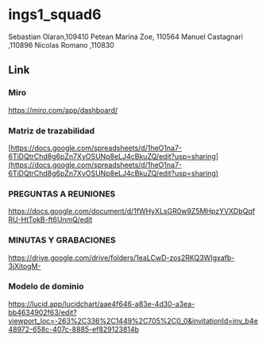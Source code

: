 # ings1_squad6

Sebastian Olaran,109410
Petean Marina Zoe, 110564
Manuel Castagnari ,110896
Nicolas Romano ,110830


## Link 

### Miro

https://miro.com/app/dashboard/

### Matriz de trazabilidad

[https://docs.google.com/spreadsheets/d/1heO1na7-6TiDQtrChd8g6pZn7XyOSUNp8eLJ4cBkuZQ/edit?usp=sharing](https://docs.google.com/spreadsheets/d/1heO1na7-6TiDQtrChd8g6pZn7XyOSUNp8eLJ4cBkuZQ/edit?usp=sharing)

### PREGUNTAS A REUNIONES

https://docs.google.com/document/d/1fWHyXLsGR0w9Z5MHpzYVXDbQqfRU-HtTokB-ft6UnmQ/edit

### MINUTAS Y GRABACIONES

https://drive.google.com/drive/folders/1eaLCwD-zos2RKQ3WIgxafb-3jXitogM-

### Modelo de dominio

https://lucid.app/lucidchart/aae4f646-a83e-4d30-a3ea-bb4634902f63/edit?viewport_loc=-263%2C336%2C1449%2C705%2C0_0&invitationId=inv_b4e48972-658c-407c-8885-ef829123814b
